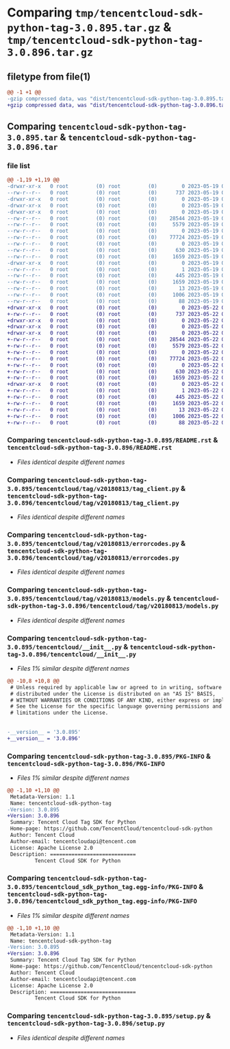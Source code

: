 # Comparing `tmp/tencentcloud-sdk-python-tag-3.0.895.tar.gz` & `tmp/tencentcloud-sdk-python-tag-3.0.896.tar.gz`

## filetype from file(1)

```diff
@@ -1 +1 @@
-gzip compressed data, was "dist/tencentcloud-sdk-python-tag-3.0.895.tar", last modified: Fri May 19 02:59:48 2023, max compression
+gzip compressed data, was "dist/tencentcloud-sdk-python-tag-3.0.896.tar", last modified: Mon May 22 00:32:00 2023, max compression
```

## Comparing `tencentcloud-sdk-python-tag-3.0.895.tar` & `tencentcloud-sdk-python-tag-3.0.896.tar`

### file list

```diff
@@ -1,19 +1,19 @@
-drwxr-xr-x   0 root         (0) root         (0)        0 2023-05-19 02:59:48.000000 tencentcloud-sdk-python-tag-3.0.895/
--rw-r--r--   0 root         (0) root         (0)      737 2023-05-19 02:59:47.000000 tencentcloud-sdk-python-tag-3.0.895/README.rst
-drwxr-xr-x   0 root         (0) root         (0)        0 2023-05-19 02:59:48.000000 tencentcloud-sdk-python-tag-3.0.895/tencentcloud/
-drwxr-xr-x   0 root         (0) root         (0)        0 2023-05-19 02:59:48.000000 tencentcloud-sdk-python-tag-3.0.895/tencentcloud/tag/
-drwxr-xr-x   0 root         (0) root         (0)        0 2023-05-19 02:59:48.000000 tencentcloud-sdk-python-tag-3.0.895/tencentcloud/tag/v20180813/
--rw-r--r--   0 root         (0) root         (0)    28544 2023-05-19 02:59:48.000000 tencentcloud-sdk-python-tag-3.0.895/tencentcloud/tag/v20180813/tag_client.py
--rw-r--r--   0 root         (0) root         (0)     5579 2023-05-19 02:59:48.000000 tencentcloud-sdk-python-tag-3.0.895/tencentcloud/tag/v20180813/errorcodes.py
--rw-r--r--   0 root         (0) root         (0)        0 2023-05-19 02:59:48.000000 tencentcloud-sdk-python-tag-3.0.895/tencentcloud/tag/v20180813/__init__.py
--rw-r--r--   0 root         (0) root         (0)    77724 2023-05-19 02:59:48.000000 tencentcloud-sdk-python-tag-3.0.895/tencentcloud/tag/v20180813/models.py
--rw-r--r--   0 root         (0) root         (0)        0 2023-05-19 02:59:48.000000 tencentcloud-sdk-python-tag-3.0.895/tencentcloud/tag/__init__.py
--rw-r--r--   0 root         (0) root         (0)      630 2023-05-19 02:59:47.000000 tencentcloud-sdk-python-tag-3.0.895/tencentcloud/__init__.py
--rw-r--r--   0 root         (0) root         (0)     1659 2023-05-19 02:59:48.000000 tencentcloud-sdk-python-tag-3.0.895/PKG-INFO
-drwxr-xr-x   0 root         (0) root         (0)        0 2023-05-19 02:59:48.000000 tencentcloud-sdk-python-tag-3.0.895/tencentcloud_sdk_python_tag.egg-info/
--rw-r--r--   0 root         (0) root         (0)        1 2023-05-19 02:59:48.000000 tencentcloud-sdk-python-tag-3.0.895/tencentcloud_sdk_python_tag.egg-info/dependency_links.txt
--rw-r--r--   0 root         (0) root         (0)      445 2023-05-19 02:59:48.000000 tencentcloud-sdk-python-tag-3.0.895/tencentcloud_sdk_python_tag.egg-info/SOURCES.txt
--rw-r--r--   0 root         (0) root         (0)     1659 2023-05-19 02:59:48.000000 tencentcloud-sdk-python-tag-3.0.895/tencentcloud_sdk_python_tag.egg-info/PKG-INFO
--rw-r--r--   0 root         (0) root         (0)       13 2023-05-19 02:59:48.000000 tencentcloud-sdk-python-tag-3.0.895/tencentcloud_sdk_python_tag.egg-info/top_level.txt
--rw-r--r--   0 root         (0) root         (0)     1006 2023-05-19 02:59:47.000000 tencentcloud-sdk-python-tag-3.0.895/setup.py
--rw-r--r--   0 root         (0) root         (0)       88 2023-05-19 02:59:48.000000 tencentcloud-sdk-python-tag-3.0.895/setup.cfg
+drwxr-xr-x   0 root         (0) root         (0)        0 2023-05-22 00:32:00.000000 tencentcloud-sdk-python-tag-3.0.896/
+-rw-r--r--   0 root         (0) root         (0)      737 2023-05-22 00:32:00.000000 tencentcloud-sdk-python-tag-3.0.896/README.rst
+drwxr-xr-x   0 root         (0) root         (0)        0 2023-05-22 00:32:00.000000 tencentcloud-sdk-python-tag-3.0.896/tencentcloud/
+drwxr-xr-x   0 root         (0) root         (0)        0 2023-05-22 00:32:00.000000 tencentcloud-sdk-python-tag-3.0.896/tencentcloud/tag/
+drwxr-xr-x   0 root         (0) root         (0)        0 2023-05-22 00:32:00.000000 tencentcloud-sdk-python-tag-3.0.896/tencentcloud/tag/v20180813/
+-rw-r--r--   0 root         (0) root         (0)    28544 2023-05-22 00:32:00.000000 tencentcloud-sdk-python-tag-3.0.896/tencentcloud/tag/v20180813/tag_client.py
+-rw-r--r--   0 root         (0) root         (0)     5579 2023-05-22 00:32:00.000000 tencentcloud-sdk-python-tag-3.0.896/tencentcloud/tag/v20180813/errorcodes.py
+-rw-r--r--   0 root         (0) root         (0)        0 2023-05-22 00:32:00.000000 tencentcloud-sdk-python-tag-3.0.896/tencentcloud/tag/v20180813/__init__.py
+-rw-r--r--   0 root         (0) root         (0)    77724 2023-05-22 00:32:00.000000 tencentcloud-sdk-python-tag-3.0.896/tencentcloud/tag/v20180813/models.py
+-rw-r--r--   0 root         (0) root         (0)        0 2023-05-22 00:32:00.000000 tencentcloud-sdk-python-tag-3.0.896/tencentcloud/tag/__init__.py
+-rw-r--r--   0 root         (0) root         (0)      630 2023-05-22 00:32:00.000000 tencentcloud-sdk-python-tag-3.0.896/tencentcloud/__init__.py
+-rw-r--r--   0 root         (0) root         (0)     1659 2023-05-22 00:32:00.000000 tencentcloud-sdk-python-tag-3.0.896/PKG-INFO
+drwxr-xr-x   0 root         (0) root         (0)        0 2023-05-22 00:32:00.000000 tencentcloud-sdk-python-tag-3.0.896/tencentcloud_sdk_python_tag.egg-info/
+-rw-r--r--   0 root         (0) root         (0)        1 2023-05-22 00:32:00.000000 tencentcloud-sdk-python-tag-3.0.896/tencentcloud_sdk_python_tag.egg-info/dependency_links.txt
+-rw-r--r--   0 root         (0) root         (0)      445 2023-05-22 00:32:00.000000 tencentcloud-sdk-python-tag-3.0.896/tencentcloud_sdk_python_tag.egg-info/SOURCES.txt
+-rw-r--r--   0 root         (0) root         (0)     1659 2023-05-22 00:32:00.000000 tencentcloud-sdk-python-tag-3.0.896/tencentcloud_sdk_python_tag.egg-info/PKG-INFO
+-rw-r--r--   0 root         (0) root         (0)       13 2023-05-22 00:32:00.000000 tencentcloud-sdk-python-tag-3.0.896/tencentcloud_sdk_python_tag.egg-info/top_level.txt
+-rw-r--r--   0 root         (0) root         (0)     1006 2023-05-22 00:32:00.000000 tencentcloud-sdk-python-tag-3.0.896/setup.py
+-rw-r--r--   0 root         (0) root         (0)       88 2023-05-22 00:32:00.000000 tencentcloud-sdk-python-tag-3.0.896/setup.cfg
```

### Comparing `tencentcloud-sdk-python-tag-3.0.895/README.rst` & `tencentcloud-sdk-python-tag-3.0.896/README.rst`

 * *Files identical despite different names*

### Comparing `tencentcloud-sdk-python-tag-3.0.895/tencentcloud/tag/v20180813/tag_client.py` & `tencentcloud-sdk-python-tag-3.0.896/tencentcloud/tag/v20180813/tag_client.py`

 * *Files identical despite different names*

### Comparing `tencentcloud-sdk-python-tag-3.0.895/tencentcloud/tag/v20180813/errorcodes.py` & `tencentcloud-sdk-python-tag-3.0.896/tencentcloud/tag/v20180813/errorcodes.py`

 * *Files identical despite different names*

### Comparing `tencentcloud-sdk-python-tag-3.0.895/tencentcloud/tag/v20180813/models.py` & `tencentcloud-sdk-python-tag-3.0.896/tencentcloud/tag/v20180813/models.py`

 * *Files identical despite different names*

### Comparing `tencentcloud-sdk-python-tag-3.0.895/tencentcloud/__init__.py` & `tencentcloud-sdk-python-tag-3.0.896/tencentcloud/__init__.py`

 * *Files 1% similar despite different names*

```diff
@@ -10,8 +10,8 @@
 # Unless required by applicable law or agreed to in writing, software
 # distributed under the License is distributed on an "AS IS" BASIS,
 # WITHOUT WARRANTIES OR CONDITIONS OF ANY KIND, either express or implied.
 # See the License for the specific language governing permissions and
 # limitations under the License.
 
 
-__version__ = '3.0.895'
+__version__ = '3.0.896'
```

### Comparing `tencentcloud-sdk-python-tag-3.0.895/PKG-INFO` & `tencentcloud-sdk-python-tag-3.0.896/PKG-INFO`

 * *Files 1% similar despite different names*

```diff
@@ -1,10 +1,10 @@
 Metadata-Version: 1.1
 Name: tencentcloud-sdk-python-tag
-Version: 3.0.895
+Version: 3.0.896
 Summary: Tencent Cloud Tag SDK for Python
 Home-page: https://github.com/TencentCloud/tencentcloud-sdk-python
 Author: Tencent Cloud
 Author-email: tencentcloudapi@tencent.com
 License: Apache License 2.0
 Description: ============================
         Tencent Cloud SDK for Python
```

### Comparing `tencentcloud-sdk-python-tag-3.0.895/tencentcloud_sdk_python_tag.egg-info/PKG-INFO` & `tencentcloud-sdk-python-tag-3.0.896/tencentcloud_sdk_python_tag.egg-info/PKG-INFO`

 * *Files 1% similar despite different names*

```diff
@@ -1,10 +1,10 @@
 Metadata-Version: 1.1
 Name: tencentcloud-sdk-python-tag
-Version: 3.0.895
+Version: 3.0.896
 Summary: Tencent Cloud Tag SDK for Python
 Home-page: https://github.com/TencentCloud/tencentcloud-sdk-python
 Author: Tencent Cloud
 Author-email: tencentcloudapi@tencent.com
 License: Apache License 2.0
 Description: ============================
         Tencent Cloud SDK for Python
```

### Comparing `tencentcloud-sdk-python-tag-3.0.895/setup.py` & `tencentcloud-sdk-python-tag-3.0.896/setup.py`

 * *Files identical despite different names*

